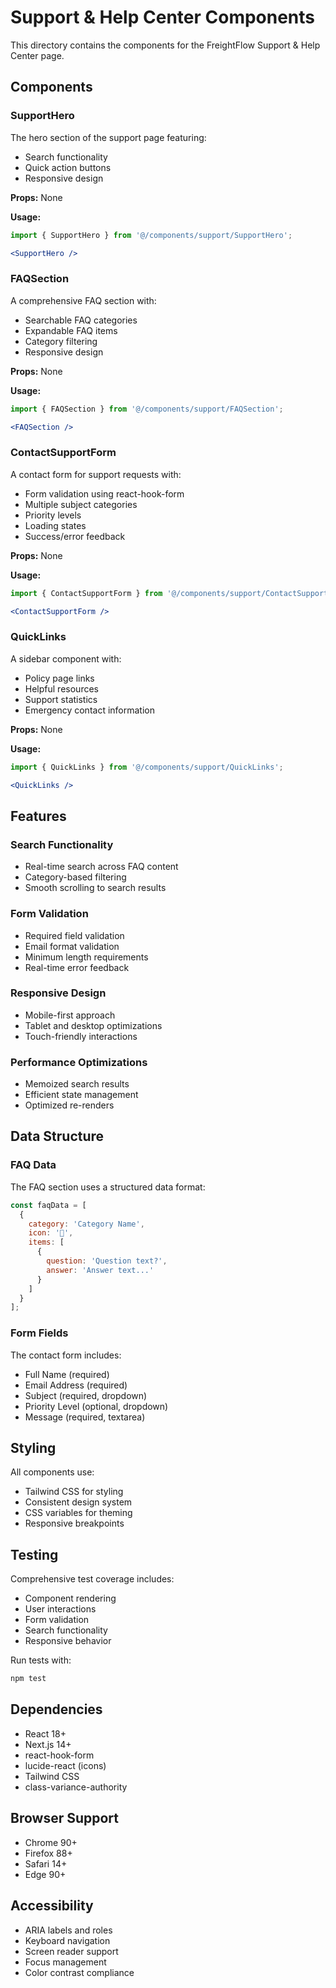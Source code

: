 # Support & Help Center Components

This directory contains the components for the FreightFlow Support & Help Center page.

## Components

### SupportHero
The hero section of the support page featuring:
- Search functionality
- Quick action buttons
- Responsive design

**Props:** None

**Usage:**
```jsx
import { SupportHero } from '@/components/support/SupportHero';

<SupportHero />
```

### FAQSection
A comprehensive FAQ section with:
- Searchable FAQ categories
- Expandable FAQ items
- Category filtering
- Responsive design

**Props:** None

**Usage:**
```jsx
import { FAQSection } from '@/components/support/FAQSection';

<FAQSection />
```

### ContactSupportForm
A contact form for support requests with:
- Form validation using react-hook-form
- Multiple subject categories
- Priority levels
- Loading states
- Success/error feedback

**Props:** None

**Usage:**
```jsx
import { ContactSupportForm } from '@/components/support/ContactSupportForm';

<ContactSupportForm />
```

### QuickLinks
A sidebar component with:
- Policy page links
- Helpful resources
- Support statistics
- Emergency contact information

**Props:** None

**Usage:**
```jsx
import { QuickLinks } from '@/components/support/QuickLinks';

<QuickLinks />
```

## Features

### Search Functionality
- Real-time search across FAQ content
- Category-based filtering
- Smooth scrolling to search results

### Form Validation
- Required field validation
- Email format validation
- Minimum length requirements
- Real-time error feedback

### Responsive Design
- Mobile-first approach
- Tablet and desktop optimizations
- Touch-friendly interactions

### Performance Optimizations
- Memoized search results
- Efficient state management
- Optimized re-renders

## Data Structure

### FAQ Data
The FAQ section uses a structured data format:

```javascript
const faqData = [
  {
    category: 'Category Name',
    icon: '🚀',
    items: [
      {
        question: 'Question text?',
        answer: 'Answer text...'
      }
    ]
  }
];
```

### Form Fields
The contact form includes:
- Full Name (required)
- Email Address (required)
- Subject (required, dropdown)
- Priority Level (optional, dropdown)
- Message (required, textarea)

## Styling

All components use:
- Tailwind CSS for styling
- Consistent design system
- CSS variables for theming
- Responsive breakpoints

## Testing

Comprehensive test coverage includes:
- Component rendering
- User interactions
- Form validation
- Search functionality
- Responsive behavior

Run tests with:
```bash
npm test
```

## Dependencies

- React 18+
- Next.js 14+
- react-hook-form
- lucide-react (icons)
- Tailwind CSS
- class-variance-authority

## Browser Support

- Chrome 90+
- Firefox 88+
- Safari 14+
- Edge 90+

## Accessibility

- ARIA labels and roles
- Keyboard navigation
- Screen reader support
- Focus management
- Color contrast compliance 